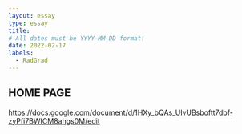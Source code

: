 ```yaml
---
layout: essay
type: essay
title: 
# All dates must be YYYY-MM-DD format!
date: 2022-02-17
labels:
  - RadGrad 
---
```


## HOME PAGE

https://docs.google.com/document/d/1HXy_bQAs_UlvUBsboftt7dbf-zyPfi7BWICM8ahgs0M/edit
